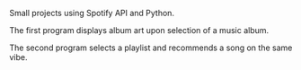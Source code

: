 Small projects using Spotify API and Python. 

The first program displays album art upon selection of a music album. 

The second program selects a playlist and recommends a song on the same vibe. 